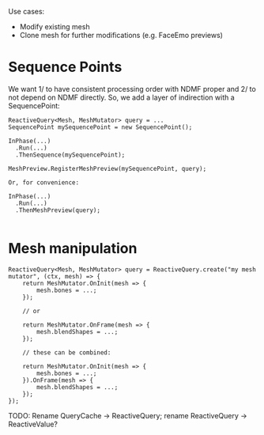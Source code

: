 ﻿Use cases:

* Modify existing mesh
* Clone mesh for further modifications (e.g. FaceEmo previews)

# Sequence Points

We want 1/ to have consistent processing order with NDMF proper and 2/ to not depend on NDMF directly. So, we add a
layer of indirection with a SequencePoint:

```
ReactiveQuery<Mesh, MeshMutator> query = ...
SequencePoint mySequencePoint = new SequencePoint(); 

InPhase(...)
  .Run(...)
  .ThenSequence(mySequencePoint);

MeshPreview.RegisterMeshPreview(mySequencePoint, query);

Or, for convenience:

InPhase(...)
  .Run(...)
  .ThenMeshPreview(query);


```

# Mesh manipulation

```
ReactiveQuery<Mesh, MeshMutator> query = ReactiveQuery.create("my mesh mutator", (ctx, mesh) => {
    return MeshMutator.OnInit(mesh => {
        mesh.bones = ...;
    });
    
    // or
    
    return MeshMutator.OnFrame(mesh => {
        mesh.blendShapes = ...;
    });
    
    // these can be combined:
    
    return MeshMutator.OnInit(mesh => {
        mesh.bones = ...;
    }).OnFrame(mesh => {
        mesh.blendShapes = ...;
    });
});
```

TODO: Rename QueryCache -> ReactiveQuery; rename ReactiveQuery -> ReactiveValue?
